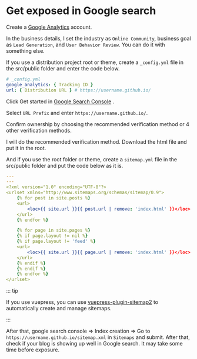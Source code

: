 # Get exposed in Google search

Create a <a href="https://analytics.google.com/analytics/web/?authuser=0#/provision/SignUp/" target="_blank">Google Analytics</a> account.

In the business details, I set the industry as `Online Community`, business goal as `Lead Generation`, and `User Behavior Review`. You can do it with something else.

If you use a distribution project root or theme, create a `_config.yml` file in the src/public folder and enter the code below.

```yml
# _config.yml
google_analytics: { Tracking ID }
url: { Distribution URL } # https://username.github.io/
```

Click Get started in <a href="https://search.google.com/search-console/about?hl=en&utm_source=wmx&utm_medium=wmx-welcome" target="_blank">Google Search Console</a> .

Select `URL Prefix` and enter `https://username.github.io/`.

Confirm ownership by choosing the recommended verification method or 4 other verification methods.

I will do the recommended verification method. Download the html file and put it in the root.

And if you use the root folder or theme, create a `sitemap.yml` file in the src/public folder and put the code below as it is.

```yml
---
---
<?xml version="1.0" encoding="UTF-8"?>
<urlset xmlns="http://www.sitemaps.org/schemas/sitemap/0.9">
    {% for post in site.posts %}
    <url>
        <loc>{{ site.url }}{{ post.url | remove: 'index.html' }}</loc>
    </url>
    {% endfor %}

    {% for page in site.pages %}
    {% if page.layout != nil %}
    {% if page.layout != 'feed' %}
    <url>
        <loc>{{ site.url }}{{ page.url | remove: 'index.html' }}</loc>
    </url>
    {% endif %}
    {% endif %}
    {% endfor %}
</urlset>
```

::: tip

If you use vuepress, you can use <a href="https://plugin-sitemap2.vuejs.press/" target="_blank">vuepress-plugin-sitemap2</a> to automatically create and manage sitemaps.

:::

After that, google search console => Index creation => Go to `https://username.github.io/sitemap.xml` in `Sitemaps` and submit. After that, check if your blog is showing up well in Google search. It may take some time before exposure.
